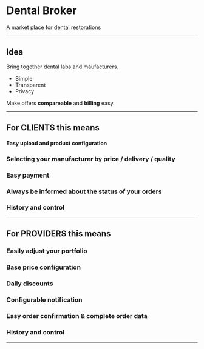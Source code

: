 # Dental Broker

A market place for dental restorations

---

## Idea

Bring together dental labs and maufacturers.

- Simple
- Transparent
- Privacy

Make offers **compareable** and **billing** easy.

---

## For CLIENTS this means

#### Easy upload and product configuration

### Selecting your manufacturer by price / delivery / quality

### Easy payment

### Always be informed about the status of your orders

### History and control

---

## For PROVIDERS this means

### Easily adjust your portfolio

### Base price configuration

### Daily discounts

### Configurable notification

### Easy order confirmation & complete order data

### History and control

---

